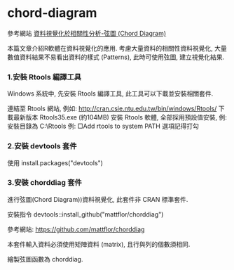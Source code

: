 # chord-diagram

參考網站 [資料視覺化於相關性分析-弦圖 (Chord Diagram)](http://rwepa.blogspot.com/2019/10/chord-diagram.html)

本篇文章介紹R軟體在資料視覺化的應用. 考慮大量資料的相關性資料視覺化, 大量數值資料結果不易看出資料的樣式 (Patterns), 此時可使用弦圖, 建立視覺化結果.

### 1.安裝 Rtools 編譯工具
Windows 系統中, 先安裝 Rtools 編譯工具, 此工具可以下載並安裝相關套件.

連結至 Rtools 網站, 例如: http://cran.csie.ntu.edu.tw/bin/windows/Rtools/
下載最新版本 Rtools35.exe (約104MB)
安裝 Rtools 軟體, 全部採用預設值安裝,
例: 安裝目錄為 C:\Rtools
例: □Add rtools to system PATH 選項記得打勾

### 2.安裝 devtools 套件
使用 install.packages("devtools")

### 3.安裝 chorddiag 套件

進行弦圖(Chord Diagram))資料視覺化, 此套件非 CRAN 標準套件.

安裝指令 devtools::install_github("mattflor/chorddiag")

參考網站: https://github.com/mattflor/chorddiag

本套件輸入資料必須使用矩陣資料 (matrix), 且行與列的個數須相同.

繪製弦圖函數為 chorddiag.
